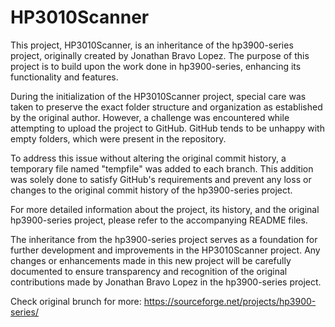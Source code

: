 # HP3010Scanner
This project, HP3010Scanner, is an inheritance of the hp3900-series project, originally created by Jonathan Bravo Lopez. The purpose of this project is to build upon the work done in hp3900-series, enhancing its functionality and features.

During the initialization of the HP3010Scanner project, special care was taken to preserve the exact folder structure and organization as established by the original author. However, a challenge was encountered while attempting to upload the project to GitHub. GitHub tends to be unhappy with empty folders, which were present in the repository.

To address this issue without altering the original commit history, a temporary file named "tempfile" was added to each branch. This addition was solely done to satisfy GitHub's requirements and prevent any loss or changes to the original commit history of the hp3900-series project.

For more detailed information about the project, its history, and the original hp3900-series project, please refer to the accompanying README files.

The inheritance from the hp3900-series project serves as a foundation for further development and improvements in the HP3010Scanner project. Any changes or enhancements made in this new project will be carefully documented to ensure transparency and recognition of the original contributions made by Jonathan Bravo Lopez in the hp3900-series project.

Check original brunch for more:
https://sourceforge.net/projects/hp3900-series/
